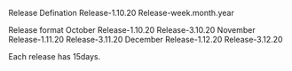 Release Defination
Release-1.10.20
Release-week.month.year

Release format
October
	Release-1.10.20
	Release-3.10.20
November
	Release-1.11.20
	Release-3.11.20
December
	Release-1.12.20
	Release-3.12.20

Each release has 15days.
